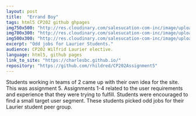 ```yaml
---
layout: post
title:  "Errand Boy"
tags: html5 CP202 github ghpages
img750x500: "http://res.cloudinary.com/salesucation-com-inc/image/upload/v1522942247/ErrandBoy750x500_xwe0qa.png"
img700x300: "http://res.cloudinary.com/salesucation-com-inc/image/upload/v1522942247/ErrandBoy700x300_gyj0gn.png"
img500x300: "http://res.cloudinary.com/salesucation-com-inc/image/upload/v1522942247/ErrandBoy500x300_ok88lm.png"
excerpt: "Odd jobs for Laurier Students."
audience: CP202 Wilfrid Laurier elective.
language: html5, github pages
link_to_site: "https://charlesbc.github.io/"
repository: "https://github.com/rhildred/CP202Assignment5"
---
```


Students working in teams of 2 came up with their own idea for the site. This was assignment 5. Assignments 1-4 related to the user requirements and experience that they were trying to fulfill. Students were encouraged to find a small target user segment. These students picked odd jobs for their Laurier student peer group.
